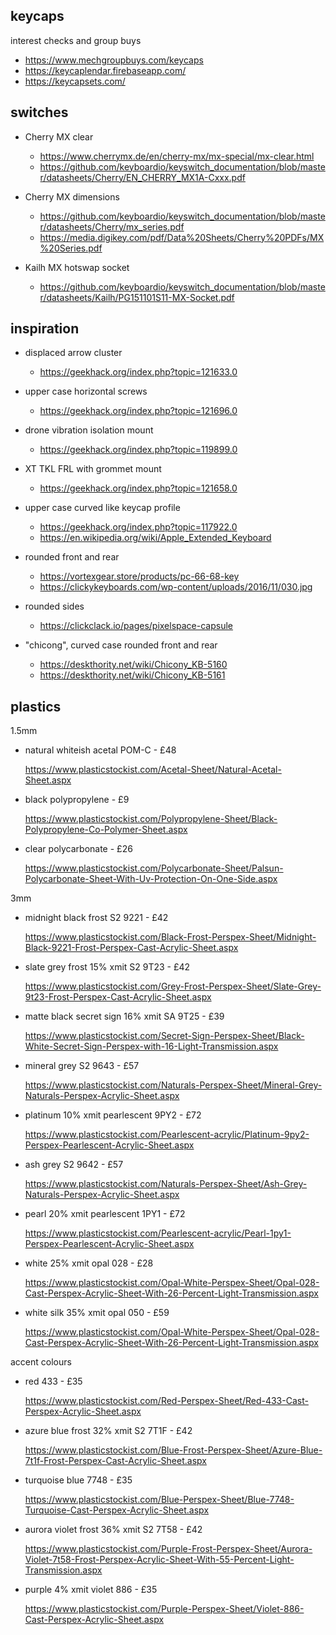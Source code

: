 keycaps
-------

interest checks and group buys

  * https://www.mechgroupbuys.com/keycaps
  * https://keycaplendar.firebaseapp.com/
  * https://keycapsets.com/


switches
--------

  * Cherry MX clear
      * https://www.cherrymx.de/en/cherry-mx/mx-special/mx-clear.html
      * https://github.com/keyboardio/keyswitch_documentation/blob/master/datasheets/Cherry/EN_CHERRY_MX1A-Cxxx.pdf

  * Cherry MX dimensions
      * https://github.com/keyboardio/keyswitch_documentation/blob/master/datasheets/Cherry/mx_series.pdf
      * https://media.digikey.com/pdf/Data%20Sheets/Cherry%20PDFs/MX%20Series.pdf

  * Kailh MX hotswap socket
      * https://github.com/keyboardio/keyswitch_documentation/blob/master/datasheets/Kailh/PG151101S11-MX-Socket.pdf


inspiration
-----------

  * displaced arrow cluster
      - https://geekhack.org/index.php?topic=121633.0

  * upper case horizontal screws
      - https://geekhack.org/index.php?topic=121696.0

  * drone vibration isolation mount
      - https://geekhack.org/index.php?topic=119899.0

  * XT TKL FRL with grommet mount
      - https://geekhack.org/index.php?topic=121658.0

  * upper case curved like keycap profile
      - https://geekhack.org/index.php?topic=117922.0
      - https://en.wikipedia.org/wiki/Apple_Extended_Keyboard

  * rounded front and rear
      - https://vortexgear.store/products/pc-66-68-key
      - https://clickykeyboards.com/wp-content/uploads/2016/11/030.jpg

  * rounded sides
      - https://clickclack.io/pages/pixelspace-capsule

  * "chicong", curved case rounded front and rear
      - https://deskthority.net/wiki/Chicony_KB-5160
      - https://deskthority.net/wiki/Chicony_KB-5161


plastics
--------

1.5mm

  * natural whiteish acetal POM-C - £48

    https://www.plasticstockist.com/Acetal-Sheet/Natural-Acetal-Sheet.aspx

  * black polypropylene - £9

    https://www.plasticstockist.com/Polypropylene-Sheet/Black-Polypropylene-Co-Polymer-Sheet.aspx

  * clear polycarbonate - £26

    https://www.plasticstockist.com/Polycarbonate-Sheet/Palsun-Polycarbonate-Sheet-With-Uv-Protection-On-One-Side.aspx

3mm

  * midnight black frost S2 9221 - £42

    https://www.plasticstockist.com/Black-Frost-Perspex-Sheet/Midnight-Black-9221-Frost-Perspex-Cast-Acrylic-Sheet.aspx

  * slate grey frost 15% xmit S2 9T23 - £42

    https://www.plasticstockist.com/Grey-Frost-Perspex-Sheet/Slate-Grey-9t23-Frost-Perspex-Cast-Acrylic-Sheet.aspx

  * matte black secret sign 16% xmit SA 9T25 - £39

    https://www.plasticstockist.com/Secret-Sign-Perspex-Sheet/Black-White-Secret-Sign-Perspex-with-16-Light-Transmission.aspx

  * mineral grey S2 9643 - £57

    https://www.plasticstockist.com/Naturals-Perspex-Sheet/Mineral-Grey-Naturals-Perspex-Acrylic-Sheet.aspx

  * platinum 10% xmit pearlescent 9PY2 - £72

    https://www.plasticstockist.com/Pearlescent-acrylic/Platinum-9py2-Perspex-Pearlescent-Acrylic-Sheet.aspx

  * ash grey S2 9642 - £57

    https://www.plasticstockist.com/Naturals-Perspex-Sheet/Ash-Grey-Naturals-Perspex-Acrylic-Sheet.aspx

  * pearl 20% xmit pearlescent 1PY1 - £72

    https://www.plasticstockist.com/Pearlescent-acrylic/Pearl-1py1-Perspex-Pearlescent-Acrylic-Sheet.aspx

  * white 25% xmit opal 028 - £28

    https://www.plasticstockist.com/Opal-White-Perspex-Sheet/Opal-028-Cast-Perspex-Acrylic-Sheet-With-26-Percent-Light-Transmission.aspx

  * white silk 35% xmit opal 050 - £59

    https://www.plasticstockist.com/Opal-White-Perspex-Sheet/Opal-028-Cast-Perspex-Acrylic-Sheet-With-26-Percent-Light-Transmission.aspx

accent colours

  * red 433 - £35

    https://www.plasticstockist.com/Red-Perspex-Sheet/Red-433-Cast-Perspex-Acrylic-Sheet.aspx

  * azure blue frost 32% xmit S2 7T1F - £42

    https://www.plasticstockist.com/Blue-Frost-Perspex-Sheet/Azure-Blue-7t1f-Frost-Perspex-Cast-Acrylic-Sheet.aspx

  * turquoise blue 7748 - £35

    https://www.plasticstockist.com/Blue-Perspex-Sheet/Blue-7748-Turquoise-Cast-Perspex-Acrylic-Sheet.aspx

  * aurora violet frost 36% xmit S2 7T58 - £42

    https://www.plasticstockist.com/Purple-Frost-Perspex-Sheet/Aurora-Violet-7t58-Frost-Perspex-Acrylic-Sheet-With-55-Percent-Light-Transmission.aspx

  * purple 4% xmit violet 886 - £35

    https://www.plasticstockist.com/Purple-Perspex-Sheet/Violet-886-Cast-Perspex-Acrylic-Sheet.aspx
